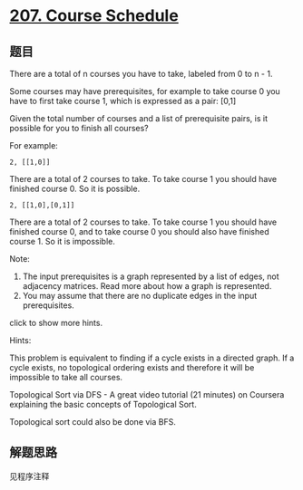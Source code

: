 # [207. Course Schedule](https://leetcode.com/problems/course-schedule/)

## 题目
There are a total of n courses you have to take, labeled from 0 to n - 1.

Some courses may have prerequisites, for example to take course 0 you have to first take course 1, which is expressed as a pair: [0,1]

Given the total number of courses and a list of prerequisite pairs, is it possible for you to finish all courses?

For example:
```
2, [[1,0]]
```
There are a total of 2 courses to take. To take course 1 you should have finished course 0. So it is possible.
```
2, [[1,0],[0,1]]
```
There are a total of 2 courses to take. To take course 1 you should have finished course 0, and to take course 0 you should also have finished course 1. So it is impossible.

Note:
1. The input prerequisites is a graph represented by a list of edges, not adjacency matrices. Read more about how a graph is represented.
1. You may assume that there are no duplicate edges in the input prerequisites.

click to show more hints.

Hints:

This problem is equivalent to finding if a cycle exists in a directed graph. If a cycle exists, no topological ordering exists and therefore it will be impossible to take all courses.

Topological Sort via DFS - A great video tutorial (21 minutes) on Coursera explaining the basic concepts of Topological Sort.

Topological sort could also be done via BFS.

## 解题思路

见程序注释
